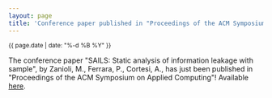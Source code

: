 ```yaml
---
layout: page
title: 'Conference paper published in "Proceedings of the ACM Symposium on Applied Computing"!'
---
```


<small>{{ page.date | date: "%-d %B %Y" }}</small>

The conference paper "SAILS: Static analysis of information leakage with sample", by Zanioli, M., Ferrara, P., Cortesi, A., has just been published in "Proceedings of the ACM Symposium on Applied Computing"! Available [here](https://doi.org/10.1145/2245276.2231983).
